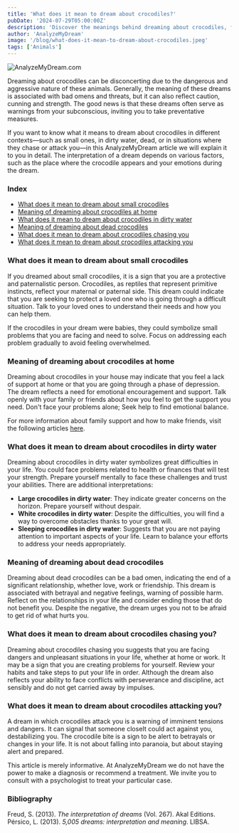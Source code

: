 ```yaml
---
title: 'What does it mean to dream about crocodiles?'
pubDate: '2024-07-29T05:00:00Z'
description: 'Discover the meanings behind dreaming about crocodiles, from small to large, and how these dreams can reflect aspects of your emotional and mental life.'
author: 'AnalyzeMyDream'
image: '/blog/what-does-it-mean-to-dream-about-crocodiles.jpeg'
tags: ['Animals']
---
```


![AnalyzeMyDream.com](/blog/what-does-it-mean-to-dream-about-crocodiles.jpeg)



Dreaming about crocodiles can be disconcerting due to the dangerous and aggressive nature of these animals. Generally, the meaning of these dreams is associated with bad omens and threats, but it can also reflect caution, cunning and strength. The good news is that these dreams often serve as warnings from your subconscious, inviting you to take preventative measures.

If you want to know what it means to dream about crocodiles in different contexts—such as small ones, in dirty water, dead, or in situations where they chase or attack you—in this AnalyzeMyDream article we will explain it to you in detail. The interpretation of a dream depends on various factors, such as the place where the crocodile appears and your emotions during the dream.


### Index

- [What does it mean to dream about small crocodiles](#what-does-it-mean-to-dream-about-small-crocodiles)
- [Meaning of dreaming about crocodiles at home](#meaning-of-dreaming-about-crocodiles-at-home)
- [What does it mean to dream about crocodiles in dirty water](#what-does-it-mean-to-dream-about-crocodiles-in-dirty-water)
- [Meaning of dreaming about dead crocodiles](#meaning-of-dreaming-about-dead-crocodiles)
- [What does it mean to dream about crocodiles chasing you](#what-does-it-mean-to-dream-about-crocodiles-chasing-you)
- [What does it mean to dream about crocodiles attacking you](#what-does-it-mean-to-dream-about-crocodiles-attacking-you)

### What does it mean to dream about small crocodiles

If you dreamed about small crocodiles, it is a sign that you are a protective and paternalistic person. Crocodiles, as reptiles that represent primitive instincts, reflect your maternal or paternal side. This dream could indicate that you are seeking to protect a loved one who is going through a difficult situation. Talk to your loved ones to understand their needs and how you can help them.

If the crocodiles in your dream were babies, they could symbolize small problems that you are facing and need to solve. Focus on addressing each problem gradually to avoid feeling overwhelmed.

### Meaning of dreaming about crocodiles at home

Dreaming about crocodiles in your house may indicate that you feel a lack of support at home or that you are going through a phase of depression. The dream reflects a need for emotional encouragement and support. Talk openly with your family or friends about how you feel to get the support you need. Don't face your problems alone; Seek help to find emotional balance.

For more information about family support and how to make friends, visit the following articles [here](#).

### What does it mean to dream about crocodiles in dirty water

Dreaming about crocodiles in dirty water symbolizes great difficulties in your life. You could face problems related to health or finances that will test your strength. Prepare yourself mentally to face these challenges and trust your abilities. There are additional interpretations:

- **Large crocodiles in dirty water**: They indicate greater concerns on the horizon. Prepare yourself without despair.
- **White crocodiles in dirty water**: Despite the difficulties, you will find a way to overcome obstacles thanks to your great will.
- **Sleeping crocodiles in dirty water**: Suggests that you are not paying attention to important aspects of your life. Learn to balance your efforts to address your needs appropriately.

### Meaning of dreaming about dead crocodiles

Dreaming about dead crocodiles can be a bad omen, indicating the end of a significant relationship, whether love, work or friendship. This dream is associated with betrayal and negative feelings, warning of possible harm. Reflect on the relationships in your life and consider ending those that do not benefit you. Despite the negative, the dream urges you not to be afraid to get rid of what hurts you.

### What does it mean to dream about crocodiles chasing you?

Dreaming about crocodiles chasing you suggests that you are facing dangers and unpleasant situations in your life, whether at home or work. It may be a sign that you are creating problems for yourself. Review your habits and take steps to put your life in order. Although the dream also reflects your ability to face conflicts with perseverance and discipline, act sensibly and do not get carried away by impulses.

### What does it mean to dream about crocodiles attacking you?

A dream in which crocodiles attack you is a warning of imminent tensions and dangers. It can signal that someone closeIt could act against you, destabilizing you. The crocodile bite is a sign to be alert to betrayals or changes in your life. It is not about falling into paranoia, but about staying alert and prepared.

This article is merely informative. At AnalyzeMyDream we do not have the power to make a diagnosis or recommend a treatment. We invite you to consult with a psychologist to treat your particular case.

### Bibliography

Freud, S. (2013). *The interpretation of dreams* (Vol. 267). Akal Editions. 
Pérsico, L. (2013). *5,005 dreams: interpretation and meaning*. LIBSA.